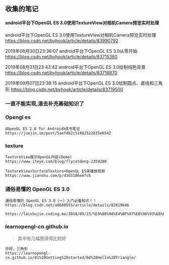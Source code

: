 ## 收集的笔记

#### android平台下OpenGL ES 3.0使用TextureView对相机Camera预览实时处理

android平台下OpenGL ES 3.0使用TextureView对相机Camera预览实时处理
https://blog.csdn.net/byhook/article/details/83990792


2019年08月30日23:36:07
android平台下OpenGL ES 3.0从零开始
https://blog.csdn.net/byhook/article/details/83715360

2019年08月31日23:43:42
android平台下OpenGL ES 3.0绘制纯色背景
https://blog.csdn.net/byhook/article/details/83716870


2019年09月07日23:38:15
android平台下OpenGL ES 3.0绘制圆点、直线和三角形
https://blog.csdn.net/byhook/article/details/83719500

### 一直不能实现,滚去补充基础知识了

### Opengl es

```
《OpenGL ES 2.0 for Android》读书笔记
https://juejin.im/post/5aefdb2c51882522835e6542
```



### texture

```
TextureView展示OpenGL内容(Demo)
https://www.iteye.com/blog/flycatdeng-2359280
```

```
TextureView+SurfaceTexture+OpenGL ES来播放视频
https://www.jianshu.com/p/d3d3186eefcb
```


### 通俗易懂的 OpenGL ES 3.0

```
通俗易懂的 OpenGL ES 3.0（一）入门必备知识！！
https://blog.csdn.net/a8688555/article/details/82819646

https://laishujie.coding.me/2018/09/23/%E9%80%9A%E4%BF%97%E6%98%93%E6%87%82%E7%9A%84%20OpenGL%20ES%20%EF%BC%88%E4%B8%80%EF%BC%89%E5%85%A5%E9%97%A8%E5%BF%85%E5%A4%87%E7%9F%A5%E8%AF%86/
```

### learnopengl-cn.github.io

> 其中有几幅图讲得比较好

```
你好，三角形
https://learnopengl-cn.github.io/01%20Getting%20started/04%20Hello%20Triangle/

```
